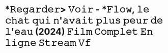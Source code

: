 # *𝚁𝚎𝚐𝚊𝚛𝚍𝚎𝚛> 𝚅𝚘𝚒𝚛 - *𝙵𝚕𝚘𝚠, 𝚕𝚎 𝚌𝚑𝚊𝚝 𝚚𝚞𝚒 𝚗'𝚊𝚟𝚊𝚒𝚝 𝚙𝚕𝚞𝚜 𝚙𝚎𝚞𝚛 𝚍𝚎 𝚕'𝚎𝚊𝚞 (2024) 𝙵𝚒𝚕𝚖 𝙲𝚘𝚖𝚙𝚕𝚎𝚝 𝙴𝚗 𝚕𝚒𝚐𝚗𝚎 𝚂𝚝𝚛𝚎𝚊𝚖 𝚅𝚏

